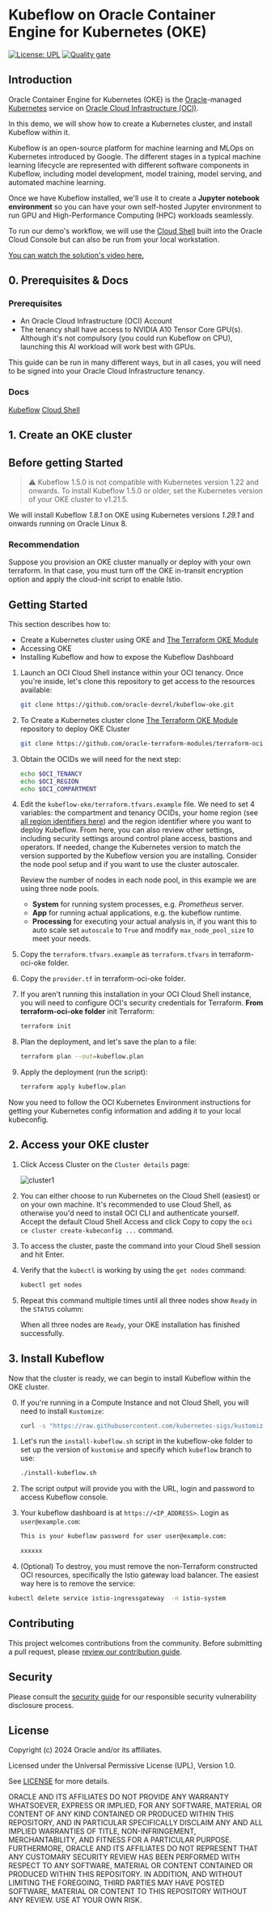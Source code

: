 # Kubeflow on Oracle Container Engine for Kubernetes (OKE)

[uri-Kubernetes]: https://Kubernetes.io/
[uri-oci]: https://cloud.oracle.com/cloud-infrastructure
[uri-oracle]: https://www.oracle.com

[![License: UPL](https://img.shields.io/badge/license-UPL-green)](https://img.shields.io/badge/license-UPL-green) [![Quality gate](https://sonarcloud.io/api/project_badges/quality_gate?project=oracle-devrel_kubeflow-oke)](https://sonarcloud.io/dashboard?id=oracle-devrel_kubeflow-oke)

## Introduction

Oracle Container Engine for Kubernetes (OKE) is the [Oracle][uri-oracle]-managed [Kubernetes][uri-Kubernetes] service on [Oracle Cloud Infrastructure (OCI)][uri-oci].

In this demo, we will show how to create a Kubernetes cluster, and install Kubeflow within it.

Kubeflow is an open-source platform for machine learning and MLOps on Kubernetes introduced by Google. The different stages in a typical machine learning lifecycle are represented with different software components in Kubeflow, including model development, model training, model serving, and automated machine learning.

Once we have Kubeflow installed, we'll use it to create a **Jupyter notebook environment** so you can have your own self-hosted Jupyter environment to run GPU and High-Performance Computing (HPC) workloads seamlessly.

To run our demo's workflow, we will use the [Cloud Shell](https://docs.oracle.com/en-us/iaas/Content/API/Concepts/devcloudshellintro.htm) built into the Oracle Cloud Console but can also be run from your local workstation.

[You can watch the solution's video here.](https://youtu.be/Cc90XzwZ3fQ)

## 0. Prerequisites & Docs

### Prerequisites

- An Oracle Cloud Infrastructure (OCI) Account
- The tenancy shall have access to NVIDIA A10 Tensor Core GPU(s). Although it's not compulsory (you could run Kubeflow on CPU), launching this AI workload will work best with GPUs.

This guide can be run in many different ways, but in all cases, you will need to be signed into your Oracle Cloud Infrastructure tenancy.

### Docs

[Kubeflow](https://www.kubeflow.org/)
[Cloud Shell](https://docs.oracle.com/en-us/iaas/Content/API/Concepts/devcloudshellintro.htm)

## 1. Create an OKE cluster


## Before getting Started

> ⚠️ Kubeflow 1.5.0 is not compatible with Kubernetes version 1.22 and onwards. To install Kubeflow 1.5.0 or older, set the Kubernetes version of your OKE cluster to v1.21.5.

We will install Kubeflow *1.8.1* on OKE using Kubernetes versions *1.29.1* and onwards running on Oracle Linux 8.

### Recommendation

Suppose you provision an OKE cluster manually or deploy with your own terraform. In that case, you must turn off the OKE in-transit encryption option and apply the cloud-init script to enable Istio.

## Getting Started

This section describes how to:

- Create a Kubernetes cluster using OKE and [The Terraform OKE Module](https://github.com/oracle-terraform-modules/terraform-oci-oke)
- Accessing OKE
- Installing Kubeflow and how to expose the Kubeflow Dashboard

1. Launch an OCI Cloud Shell instance within your OCI tenancy. Once you're inside, let's clone this repository to get access to the resources available:

    ```bash
    git clone https://github.com/oracle-devrel/kubeflow-oke.git
    ```
2. To Create a Kubernetes cluster clone [The Terraform OKE Module](https://github.com/oracle-terraform-modules/terraform-oci-oke) repository to deploy OKE Cluster
    ```bash
    git clone https://github.com/oracle-terraform-modules/terraform-oci-oke.git
    ```
3. Obtain the OCIDs we will need for the next step:

    ```bash
    echo $OCI_TENANCY
    echo $OCI_REGION
    echo $OCI_COMPARTMENT
    ```

4. Edit the `kubeflow-oke/terraform.tfvars.example` file. We need to set 4 variables: the compartment and tenancy OCIDs, your home region (see [all region identifiers here](https://docs.oracle.com/en-us/iaas/Content/General/Concepts/regions.htm)) and the region identifier where you want to deploy Kubeflow. From here, you can also review other settings, including security settings around control plane access, bastions and operators. If needed, change the Kubernetes version to match the version supported by the Kubeflow version you are installing. Consider the node pool setup and if you want to use the cluster autoscaler.

    Review the number of nodes in each node pool, in this example we are using three node pools.

    - **System** for running system processes, e.g. *Prometheus* server.
    - **App** for running actual applications, e.g. the kubeflow runtime.
    - **Processing** for executing your actual analysis in, if you want this to auto scale set `autoscale` to `True` and modify `max_node_pool_size` to meet your needs.

5. Copy the `terraform.tfvars.example` as `terraform.tfvars` in terraform-oci-oke folder.
6. Copy the `provider.tf` in terraform-oci-oke folder.

    <!-- - Replace the first provider region with the name of the region you want to create the OKE cluster in, replace the second provider region with the name of your home region (there are comments indicating which one to change to what). -->

7. If you aren't running this installation in your OCI Cloud Shell instance, you will need to configure  OCI's security credentials for Terraform. **From terraform-oci-oke folder** init Terraform:

    ```bash
    terraform init
    ```

8. Plan the deployment, and let's save the plan to a file:

    ```bash
    terraform plan --out=kubeflow.plan
    ```

9. Apply the deployment (run the script):

    ```bash
    terraform apply kubeflow.plan
    ```

Now you need to follow the OCI Kubernetes Environment instructions for getting your Kubernetes config information and adding it to your local kubeconfig.

## 2. Access your OKE cluster

1. Click Access Cluster on the `Cluster details` page:

    ![cluster1](images/AccessCluster.png)

2. You can either choose to run Kubernetes on the Cloud Shell (easiest) or on your own machine. It's recommended to use Cloud Shell, as otherwise you'd need to install OCI CLI and authenticate yourself. Accept the default Cloud Shell Access and click Copy to copy the `oci ce cluster create-kubeconfig ...` command.

3. To access the cluster, paste the command into your Cloud Shell session and hit Enter.

4. Verify that the `kubectl` is working by using the `get nodes` command:

    ```bash
    kubectl get nodes
    ```

5. Repeat this command multiple times until all three nodes show `Ready` in the `STATUS` column:

    When all three nodes are `Ready`, your OKE installation has finished successfully.

## 3. Install Kubeflow

Now that the cluster is ready, we can begin to install Kubeflow within the OKE cluster.

0. If you're running in a Compute Instance and not Cloud Shell, you will need to install `Kustomize`:

    ```bash
    curl -s "https://raw.githubusercontent.com/kubernetes-sigs/kustomize/master/hack/install_kustomize.sh"  | bash
    ```

1. Let's run the `install-kubeflow.sh` script in the kubeflow-oke folder to set up the version of `kustomise` and specify which `kubeflow` branch to use:

    ```bash
    ./install-kubeflow.sh
    ```

2. The script output will provide you with the URL, login and password to access Kubeflow console.

3. Your kubeflow dashboard is at `https://<IP_ADDRESS>`. Login as `user@example.com`:

    ```bash
    This is your kubeflow password for user user@example.com:

    xxxxxx
    ```

4. (Optional) To destroy, you must remove the non-Terraform constructed OCI resources, specifically the Istio gateway load balancer. The easiest way here is to remove the service:

  ```bash
  kubectl delete service istio-ingressgateway  -n istio-system
  ```

## Contributing

<!-- If your project has specific contribution requirements, update the
    CONTRIBUTING.md file to ensure those requirements are clearly explained. -->

This project welcomes contributions from the community. Before submitting a pull
request, please [review our contribution guide](./CONTRIBUTING.md).

## Security

Please consult the [security guide](./SECURITY.md) for our responsible security
vulnerability disclosure process.

## License

Copyright (c) 2024 Oracle and/or its affiliates.

Licensed under the Universal Permissive License (UPL), Version 1.0.

See [LICENSE](LICENSE.txt) for more details.

ORACLE AND ITS AFFILIATES DO NOT PROVIDE ANY WARRANTY WHATSOEVER, EXPRESS OR IMPLIED, FOR ANY SOFTWARE, MATERIAL OR CONTENT OF ANY KIND CONTAINED OR PRODUCED WITHIN THIS REPOSITORY, AND IN PARTICULAR SPECIFICALLY DISCLAIM ANY AND ALL IMPLIED WARRANTIES OF TITLE, NON-INFRINGEMENT, MERCHANTABILITY, AND FITNESS FOR A PARTICULAR PURPOSE.  FURTHERMORE, ORACLE AND ITS AFFILIATES DO NOT REPRESENT THAT ANY CUSTOMARY SECURITY REVIEW HAS BEEN PERFORMED WITH RESPECT TO ANY SOFTWARE, MATERIAL OR CONTENT CONTAINED OR PRODUCED WITHIN THIS REPOSITORY. IN ADDITION, AND WITHOUT LIMITING THE FOREGOING, THIRD PARTIES MAY HAVE POSTED SOFTWARE, MATERIAL OR CONTENT TO THIS REPOSITORY WITHOUT ANY REVIEW. USE AT YOUR OWN RISK.

